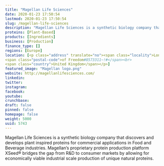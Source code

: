 ```yaml
---
title: "Magellan Life Sciences"
date: 2020-01-23 17:50:54
lastmod: 2020-01-23 17:50:54
slug: /magellan-life-sciences
description: "Magellan Life Sciences is a synthetic biology company that discovers and develops plant inspired proteins for commercial applications in Food and Beverage industries. Magellan’s proprietary protein production platform XSeed® bridges the gap from R&D to consumer markets by allowing for economically viable industrial scale production of unique natural proteins."
proteins: [Plant-Based]
products: [Ingredients]
business: [Production]
finance_type: []
regions: [Europe]
location: [<p class="address" translate="no"><span class="locality">London</span><br>
<span class="postal-code">of Freedom#8573311~!#</span><br>
<span class="country">United Kingdom</span></p>]
featured_image: "Magellan logo.png"
website: http://magellanlifesciences.com/
linkedin: 
twitter: 
instagram: 
facebook: 
youtube: 
crunchbase: 
draft: false
pinned: false
homepage: false
weight: 5000
uuid: 5743
---
```

Magellan Life Sciences is a synthetic biology company that discovers and develops plant inspired proteins for commercial applications in Food and Beverage industries. Magellan’s proprietary protein production platform XSeed® bridges the gap from R&D to consumer markets by allowing for economically viable industrial scale production of unique natural proteins.

